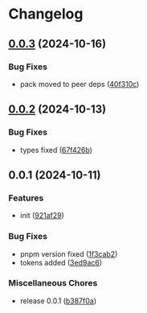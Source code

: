 # Changelog

## [0.0.3](https://github.com/ksv90/fsm/compare/v0.0.2...v0.0.3) (2024-10-16)


### Bug Fixes

* pack moved to peer deps ([40f310c](https://github.com/ksv90/fsm/commit/40f310cb0b5948db3087aab17b8abeac043e70a6))

## [0.0.2](https://github.com/ksv90/fsm/compare/v0.0.1...v0.0.2) (2024-10-13)


### Bug Fixes

* types fixed ([67f426b](https://github.com/ksv90/fsm/commit/67f426b709a067a43aab0a3bdc745bc38a4db88c))

## 0.0.1 (2024-10-11)


### Features

* init ([921af29](https://github.com/ksv90/fsm/commit/921af29b7d6766f725441567684730e063029222))


### Bug Fixes

* pnpm version fixed ([1f3cab2](https://github.com/ksv90/fsm/commit/1f3cab26a153cb799b3d142c0b7b25fdc7ca000c))
* tokens added ([3ed9ac6](https://github.com/ksv90/fsm/commit/3ed9ac64f7d5433b30216c314856b044afe3bedd))


### Miscellaneous Chores

* release 0.0.1 ([b387f0a](https://github.com/ksv90/fsm/commit/b387f0ac05a5f6260f16917a421a39df1216837c))
